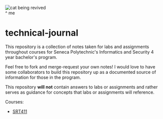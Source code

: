 ![cat being revived](https://i.imgur.com/ez6FASu.gif)
<br>
^ me

# technical-journal
This repository is a collection of notes taken for labs and assignments throughout courses for Seneca Polytechnic's Informatics and Security 4 year bachelor's program. 

Feel free to fork and merge-request your own notes! I would love to have some collaborators to build this repository up as a documented source of information for those in the program.

This repository **will not** contain answers to labs or assignments and rather serves as guidance for concepts that labs or assignments will reference.

Courses:
- [SRT411](https://github.com/vincetrain/technical-journal/tree/main/SRT411)